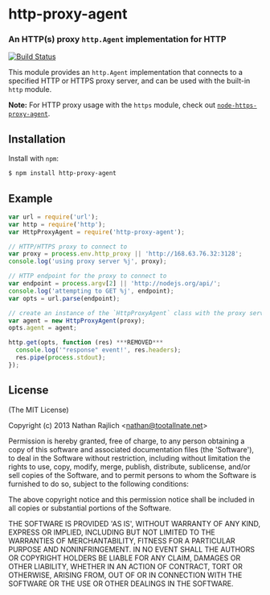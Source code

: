 http-proxy-agent
================
### An HTTP(s) proxy `http.Agent` implementation for HTTP
[![Build Status](https://github.com/TooTallNate/node-http-proxy-agent/workflows/Node%20CI/badge.svg)](https://github.com/TooTallNate/node-http-proxy-agent/actions?workflow=Node+CI)

This module provides an `http.Agent` implementation that connects to a specified
HTTP or HTTPS proxy server, and can be used with the built-in `http` module.

__Note:__ For HTTP proxy usage with the `https` module, check out
[`node-https-proxy-agent`](https://github.com/TooTallNate/node-https-proxy-agent).

Installation
------------

Install with `npm`:

``` bash
$ npm install http-proxy-agent
```


Example
-------

``` js
var url = require('url');
var http = require('http');
var HttpProxyAgent = require('http-proxy-agent');

// HTTP/HTTPS proxy to connect to
var proxy = process.env.http_proxy || 'http://168.63.76.32:3128';
console.log('using proxy server %j', proxy);

// HTTP endpoint for the proxy to connect to
var endpoint = process.argv[2] || 'http://nodejs.org/api/';
console.log('attempting to GET %j', endpoint);
var opts = url.parse(endpoint);

// create an instance of the `HttpProxyAgent` class with the proxy server information
var agent = new HttpProxyAgent(proxy);
opts.agent = agent;

http.get(opts, function (res) ***REMOVED***
  console.log('"response" event!', res.headers);
  res.pipe(process.stdout);
});
```


License
-------

(The MIT License)

Copyright (c) 2013 Nathan Rajlich &lt;nathan@tootallnate.net&gt;

Permission is hereby granted, free of charge, to any person obtaining
a copy of this software and associated documentation files (the
'Software'), to deal in the Software without restriction, including
without limitation the rights to use, copy, modify, merge, publish,
distribute, sublicense, and/or sell copies of the Software, and to
permit persons to whom the Software is furnished to do so, subject to
the following conditions:

The above copyright notice and this permission notice shall be
included in all copies or substantial portions of the Software.

THE SOFTWARE IS PROVIDED 'AS IS', WITHOUT WARRANTY OF ANY KIND,
EXPRESS OR IMPLIED, INCLUDING BUT NOT LIMITED TO THE WARRANTIES OF
MERCHANTABILITY, FITNESS FOR A PARTICULAR PURPOSE AND NONINFRINGEMENT.
IN NO EVENT SHALL THE AUTHORS OR COPYRIGHT HOLDERS BE LIABLE FOR ANY
CLAIM, DAMAGES OR OTHER LIABILITY, WHETHER IN AN ACTION OF CONTRACT,
TORT OR OTHERWISE, ARISING FROM, OUT OF OR IN CONNECTION WITH THE
SOFTWARE OR THE USE OR OTHER DEALINGS IN THE SOFTWARE.

